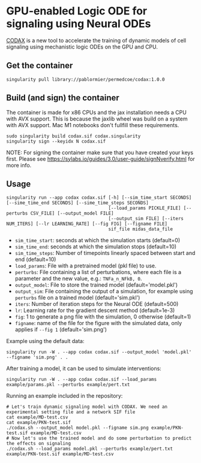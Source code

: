 # GPU-enabled Logic ODE for signaling using Neural ODEs

[CODAX](https://github.com/saezlab/codax) is a new tool to accelerate the training of dynamic models of cell signaling using mechanistic logic ODEs on the GPU and CPU.

## Get the container

```
singularity pull library://pablormier/permedcoe/codax:1.0.0
```

## Build (and sign) the container
The container is made for x86 CPUs and the jax installation needs a CPU with AVX support. This is because the jaxlib wheel was build on a system with AVX support. Mac M1 notebooks don't fullfill these requirements.

```
sudo singularity build codax.sif codax.singularity
singularity sign --keyidx N codax.sif
```
NOTE: For signing the container make sure that you have created your keys first. Please see https://sylabs.io/guides/3.0/user-guide/signNverify.html for more info.

## Usage


```
singularity run --app codax codax.sif [-h] [--sim_time_start SECONDS] [--sime_time_end SECONDS] [--sime_time_steps SECONDS] 
                                      [--load_params PICKLE_FILE] [--perturbs CSV_FILE] [--output_model FILE] 
                                      [--output_sim FILE] [--iters NUM_ITERS] [--lr LEARNING_RATE] [--fig FIG] [--figname FILE]
                                      sif_file midas_data_file
```

- `sim_time_start`: seconds at which the simulation starts (default=0)
- `sim_time_end`: seconds at which the simulation stops (default=10)
- `sim_time_steps`: Number of timepoints linearly spaced between start and end (default=10)
- `load_params`: File with a pretrained model (pkl file) to use.
- `perturbs`: File containing a list of perturbations, where each file is a parameter and the new value, e.g.: `TNFa_n_NFkB, 0`.
- `output_model`: File to store the trained model (default='model.pkl')
- `output_sim`: File containing the output of a simulation, for example using `perturbs` file on a trained model (default='sim.pkl')
- `iters`: Number of iteration steps for the Neural ODE (default=500)
- `lr`: Learning rate for the gradient descent method (default=1e-3)
- `fig`: 1 to generate a png file with the simulation, 0 otherwise (default=1)
- `figname`: name of the file for the figure with the simulated data, only applies if `--fig 1` (default='sim.png')

Example using the default data:

```
singularity run -W . --app codax codax.sif --output_model 'model.pkl' --figname 'sim.png' . .
```

After training a model, it can be used to simulate interventions:

```
singularity run -W . --app codax codax.sif --load_params example/params.pkl --perturbs example/pert.txt
```

Running an example included in the repository:

```
# Let's train dynamic signaling model with CODAX. We need an experimental setting file and a network SIF file
cat example/MD-test.csv
cat example/PKN-test.sif
./codax.sh --output_model model.pkl --figname sim.png example/PKN-test.sif example/MD-test.csv
# Now let's use the trained model and do some perturbation to predict the effects on signaling
./codax.sh --load_params model.pkl --perturbs example/pert.txt example/PKN-test.sif example/MD-test.csv
```
